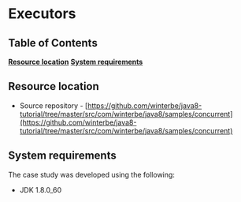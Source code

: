 # Executors

## Table of Contents
**[Resource location](#resource-location)** 
**[System requirements](#system-requirements)**

## Resource location
- Source repository - [https://github.com/winterbe/java8-tutorial/tree/master/src/com/winterbe/java8/samples/concurrent](https://github.com/winterbe/java8-tutorial/tree/master/src/com/winterbe/java8/samples/concurrent)


## System requirements

The case study was developed using the following:

- JDK 1.8.0_60